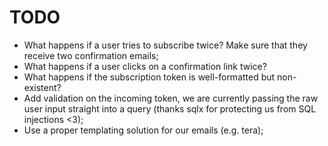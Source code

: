 # TODO

- What happens if a user tries to subscribe twice? Make sure that they receive two confirmation emails;
- What happens if a user clicks on a confirmation link twice?
- What happens if the subscription token is well-formatted but non-existent?
- Add validation on the incoming token, we are currently passing the raw user input straight into a query (thanks sqlx for protecting us from SQL injections <3);
- Use a proper templating solution for our emails (e.g. tera);

